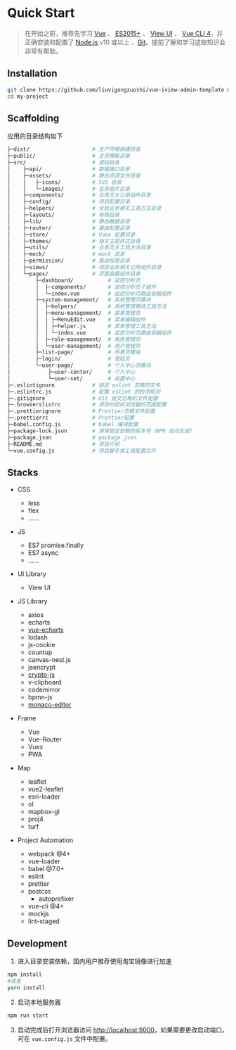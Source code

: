 # Quick Start

> 在开始之前，推荐先学习 [Vue](https://cn.vuejs.org/) 、 [ES2015+](http://es6.ruanyifeng.com/) 、 [View UI](https://www.iviewui.com/docs/introduce) 、 [Vue CLI 4](https://cli.vuejs.org/zh/)，并正确安装和配置了 [Node.js](https://nodejs.org/) v10 或以上 、[Git](https://git-scm.com/)。提前了解和学习这些知识会非常有帮助。

## Installation

```bash
git clone https://github.com/liuvigongzuoshi/vue-iview-admin-template my-project --depth=1
cd my-project
```

## Scaffolding

应用的目录结构如下

```bash
├─dist/                    # 生产环境构建目录
├─public/                  # 主页模板目录
├─src/                     # 源码目录
│    ├─api/                # 数据接口目录
│    ├─assets/             # 静态资源文件目录
│    │   ├─icons/          # SVG 目录
│    │   └─images/         # 业务图片目录
│    ├─components/         # 业务无关公用组件目录
│    ├─config/             # 项目配置目录
│    ├─helpers/            # 全局业务相关工具方法目录
│    ├─layouts/            # 布局目录
│    ├─lib/                # 静态数据目录
│    ├─router/             # 路由配置目录
│    ├─store/              # Vuex 配置目录
│    ├─themes/             # 相关主题样式目录
│    ├─utils/              # 业务无关工具方法目录
│    ├─mock/               # mock 目录
│    ├─permission/         # 路由权限目录
│    ├─views/              # 项目业务相关公用组件目录
│    └─pages/              # 页面容器组件目录
│        ├─dashboard/           # 监控分析页
│        │  ├─components/       # 监控分析页子组件
│        │  └─index.vue         # 监控分析页路由容器组件
│        ├─system-management/   # 系统管理页模块
│        │  ├─helpers/          # 系统管理模块工具方法
│        │  ├─menu-management/  # 菜单管理页
│        │  │ ├─MenuEdit.vue    # 菜单编辑组件
│        │  │ ├─helper.js       # 菜单管理工具方法
│        │  │ └─index.vue       # 监控分析页路由容器组件
│        │  ├─role-management/  # 角色管理页
│        │  └─user-management/  # 用户管理页
│        ├─list-page/           # 列表页模块
│        ├─login/               # 登陆页
│        └─user-page/           # 个人中心页模块
│            ├─user-center/     # 个人中心
│            └─user-set/        # 设置中心
├─.eslintignore            # 指定 eslint 忽略的文件
├─.eslintrc.js             # 配置 eslint 的检测规则
├─.gitignore               # Git 提交忽略的文件配置
├─.browserslistrc          # 项目的目标浏览器的范围配置
├─.prettierignore          # Prettier忽略文件配置
├─.prettierrc              # Prettier配置
├─babel.config.js          # babel 编译配置
├─package-lock.json        # 用来锁定依赖的版本号（NPM 自动生成）
├─package.json             # package.json
├─README.md                # 项目介绍
└─vue.config.js            # 项目脚手架工具配置文件
```

###



## Stacks

- CSS

  - less
  - flex
  - ......

- JS

  - ES7 promise.finally
  - ES7 async
  - ......

- UI Library

  - View UI

- JS Library

  - axios
  - echarts
  - [vue-echarts](https://github.com/ecomfe/vue-echarts)
  - lodash
  - js-cookie
  - countup
  - canvas-nest.js
  - jsencrypt
  - [crypto-js](http://github.com/brix/crypto-js)
  - v-clipboard
  - codemirror
  - bpmn-js
  - [monaco-editor](https://github.com/Microsoft/monaco-editor)

- Frame

  - Vue
  - Vue-Router
  - Vuex
  - PWA

- Map

  - leaflet
  - vue2-leaflet
  - esri-loader
  - ol
  - mapbox-gl
  - proj4
  - turf

- Project Automation
  - webpack @4+
  - vue-loader
  - babel @7.0+
  - eslint
  - prettier
  - postcss
    - autoprefixer
  - vue-cli @4+
  - mockjs
  - lint-staged

## Development

1. 进入目录安装依赖，国内用户推荐使用淘宝镜像进行加速

```bash
npm install
#或者
yarn install
```

2. 启动本地服务器

```bash
npm run start
```

3. 启动完成后打开浏览器访问 [http://localhost:9000](http://localhost:9000)，如果需要更改启动端口，可在 `vue.config.js` 文件中配置。
